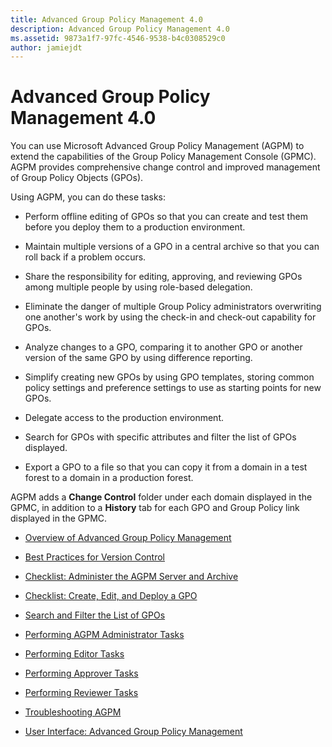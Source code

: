 ```yaml
---
title: Advanced Group Policy Management 4.0
description: Advanced Group Policy Management 4.0
ms.assetid: 9873a1f7-97fc-4546-9538-b4c0308529c0
author: jamiejdt
---
```


# Advanced Group Policy Management 4.0


You can use Microsoft Advanced Group Policy Management (AGPM) to extend the capabilities of the Group Policy Management Console (GPMC). AGPM provides comprehensive change control and improved management of Group Policy Objects (GPOs).

Using AGPM, you can do these tasks:

-   Perform offline editing of GPOs so that you can create and test them before you deploy them to a production environment.

-   Maintain multiple versions of a GPO in a central archive so that you can roll back if a problem occurs.

-   Share the responsibility for editing, approving, and reviewing GPOs among multiple people by using role-based delegation.

-   Eliminate the danger of multiple Group Policy administrators overwriting one another's work by using the check-in and check-out capability for GPOs.

-   Analyze changes to a GPO, comparing it to another GPO or another version of the same GPO by using difference reporting.

-   Simplify creating new GPOs by using GPO templates, storing common policy settings and preference settings to use as starting points for new GPOs.

-   Delegate access to the production environment.

-   Search for GPOs with specific attributes and filter the list of GPOs displayed.

-   Export a GPO to a file so that you can copy it from a domain in a test forest to a domain in a production forest.

AGPM adds a **Change Control** folder under each domain displayed in the GPMC, in addition to a **History** tab for each GPO and Group Policy link displayed in the GPMC.

-   [Overview of Advanced Group Policy Management](overview-of-advanced-group-policy-management-agpm40.md)

-   [Best Practices for Version Control](best-practices-for-version-control-agpm40.md)

-   [Checklist: Administer the AGPM Server and Archive](checklist-administer-the-agpm-server-and-archive-agpm40.md)

-   [Checklist: Create, Edit, and Deploy a GPO](checklist-create-edit-and-deploy-a-gpo-agpm40.md)

-   [Search and Filter the List of GPOs](search-and-filter-the-list-of-gpos.md)

-   [Performing AGPM Administrator Tasks](performing-agpm-administrator-tasks-agpm40.md)

-   [Performing Editor Tasks](performing-editor-tasks-agpm40.md)

-   [Performing Approver Tasks](performing-approver-tasks-agpm40.md)

-   [Performing Reviewer Tasks](performing-reviewer-tasks-agpm40.md)

-   [Troubleshooting AGPM](troubleshooting-agpm-agpm40.md)

-   [User Interface: Advanced Group Policy Management](user-interface-advanced-group-policy-management-agpm40.md)

 

 





